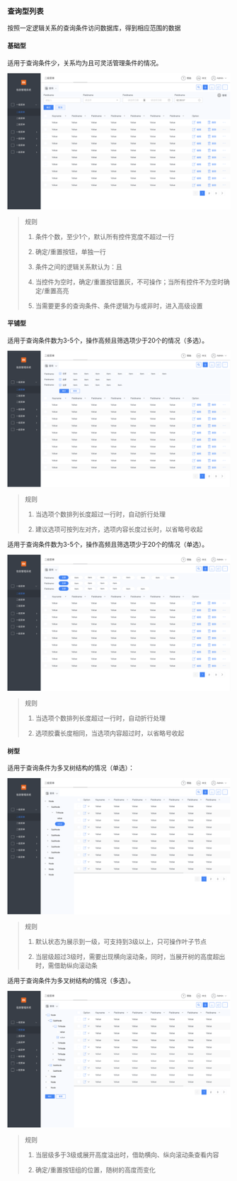 ### 查询型列表

按照一定逻辑关系的查询条件访问数据库，得到相应范围的数据



#### 基础型

适用于查询条件少，关系均为且可灵活管理条件的情况。

![image-20190304151407452](./static/img/templates/table5.png)



> 规则
>
> 1. 条件个数，至少1个，默认所有控件宽度不超过一行
>
> 2. 确定/重置按钮，单独一行
>
> 3. 条件之间的逻辑关系默认为：且
>
> 4. 当控件为空时，确定/重置按钮置灰，不可操作；当所有控件不为空时确定/重置高亮
>
> 5. 当需要更多的查询条件、条件逻辑为与或非时，进入高级设置



#### 平铺型

适用于查询条件数为3-5个，操作高频且筛选项少于20个的情况（多选）。

![image-20190304151506924](./static/img/templates/table6.png)

> 规则
>
> 1. 当选项个数排列长度超过一行时，自动折行处理
>
> 2. 建议选项可按列左对齐，选项内容长度过长时，以省略号收起



适用于查询条件数为3-5个，操作高频且筛选项少于20个的情况（单选）。

![image-20190304151555941](./static/img/templates/table7.png)

> 规则
>
> 1. 当选项个数排列长度超过一行时，自动折行处理
>
> 2. 选项胶囊长度相同，当选项内容超过时，以省略号收起 



#### 树型

适用于查询条件为多叉树结构的情况（单选）：

![image-20190304151650332](./static/img/templates/table8.png)

> 规则
>
> 1. 默认状态为展示到一级，可支持到3级以上，只可操作叶子节点
>
> 2. 当层级超过3级时，需要出现横向滚动条，同时，当展开树的高度超出时，需借助纵向滚动条



适用于查询条件为多叉树结构的情况（多选）。

![image-20190304151725741](./static/img/templates/table9.png)

> 规则
>
> 1. 当层级多于3级或展开高度溢出时，借助横向、纵向滚动条查看内容
>
> 2. 确定/重置按钮组的位置，随树的高度而变化